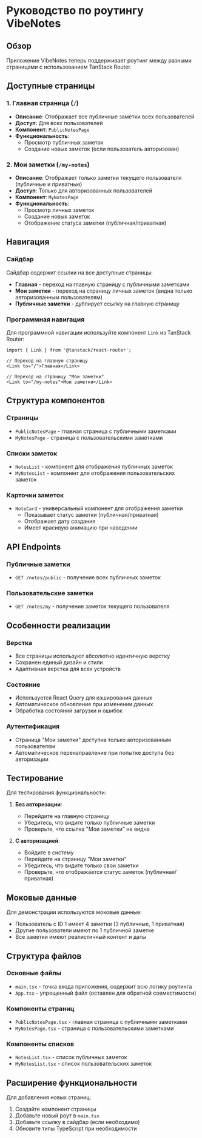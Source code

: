 # Руководство по роутингу VibeNotes

## Обзор

Приложение VibeNotes теперь поддерживает роутинг между разными страницами с использованием TanStack Router.

## Доступные страницы

### 1. Главная страница (`/`)
- **Описание**: Отображает все публичные заметки всех пользователей
- **Доступ**: Для всех пользователей
- **Компонент**: `PublicNotesPage`
- **Функциональность**: 
  - Просмотр публичных заметок
  - Создание новых заметок (если пользователь авторизован)

### 2. Мои заметки (`/my-notes`)
- **Описание**: Отображает только заметки текущего пользователя (публичные и приватные)
- **Доступ**: Только для авторизованных пользователей
- **Компонент**: `MyNotesPage`
- **Функциональность**:
  - Просмотр личных заметок
  - Создание новых заметок
  - Отображение статуса заметки (публичная/приватная)

## Навигация

### Сайдбар
Сайдбар содержит ссылки на все доступные страницы:
- **Главная** - переход на главную страницу с публичными заметками
- **Мои заметки** - переход на страницу личных заметок (видна только авторизованным пользователям)
- **Публичные заметки** - дублирует ссылку на главную страницу

### Программная навигация
Для программной навигации используйте компонент `Link` из TanStack Router:

```tsx
import { Link } from '@tanstack/react-router';

// Переход на главную страницу
<Link to="/">Главная</Link>

// Переход на страницу "Мои заметки"
<Link to="/my-notes">Мои заметки</Link>
```

## Структура компонентов

### Страницы
- `PublicNotesPage` - главная страница с публичными заметками
- `MyNotesPage` - страница с пользовательскими заметками

### Списки заметок
- `NotesList` - компонент для отображения публичных заметок
- `MyNotesList` - компонент для отображения пользовательских заметок

### Карточки заметок
- `NoteCard` - универсальный компонент для отображения заметки
  - Показывает статус заметки (публичная/приватная)
  - Отображает дату создания
  - Имеет красивую анимацию при наведении

## API Endpoints

### Публичные заметки
- `GET /notes/public` - получение всех публичных заметок

### Пользовательские заметки
- `GET /notes/my` - получение заметок текущего пользователя

## Особенности реализации

### Верстка
- Все страницы используют абсолютно идентичную верстку
- Сохранен единый дизайн и стили
- Адаптивная верстка для всех устройств

### Состояние
- Используется React Query для кэширования данных
- Автоматическое обновление при изменении данных
- Обработка состояний загрузки и ошибок

### Аутентификация
- Страница "Мои заметки" доступна только авторизованным пользователям
- Автоматическое перенаправление при попытке доступа без авторизации

## Тестирование

Для тестирования функциональности:

1. **Без авторизации**:
   - Перейдите на главную страницу
   - Убедитесь, что видите только публичные заметки
   - Проверьте, что ссылка "Мои заметки" не видна

2. **С авторизацией**:
   - Войдите в систему
   - Перейдите на страницу "Мои заметки"
   - Убедитесь, что видите только свои заметки
   - Проверьте, что отображается статус заметок (публичная/приватная)

## Моковые данные

Для демонстрации используются моковые данные:
- Пользователь с ID 1 имеет 4 заметки (3 публичные, 1 приватная)
- Другие пользователи имеют по 1 публичной заметке
- Все заметки имеют реалистичный контент и даты

## Структура файлов

### Основные файлы
- `main.tsx` - точка входа приложения, содержит всю логику роутинга
- `App.tsx` - упрощенный файл (оставлен для обратной совместимости)

### Компоненты страниц
- `PublicNotesPage.tsx` - главная страница с публичными заметками
- `MyNotesPage.tsx` - страница с пользовательскими заметками

### Компоненты списков
- `NotesList.tsx` - список публичных заметок
- `MyNotesList.tsx` - список пользовательских заметок

## Расширение функциональности

Для добавления новых страниц:

1. Создайте компонент страницы
2. Добавьте новый роут в `main.tsx`
3. Добавьте ссылку в сайдбар (если необходимо)
4. Обновите типы TypeScript при необходимости

